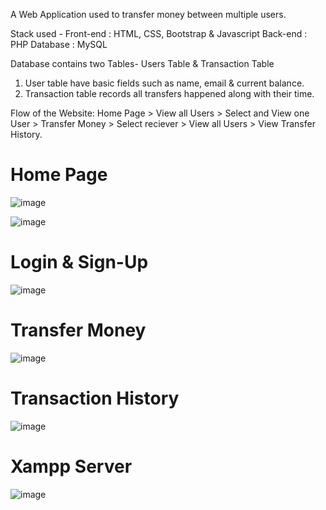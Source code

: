 A Web Application used to transfer money between multiple users.  

Stack used - 
Front-end : HTML, CSS, Bootstrap & Javascript 
Back-end : PHP 
Database : MySQL   

Database contains two Tables- Users Table & Transaction Table 
1. User table have basic fields such as name, email & current balance. 
2. Transaction table records all transfers happened along with their time.  

Flow of the Website: Home Page > View all Users > Select and View one User > 
Transfer Money > Select reciever > View all Users > View Transfer History.


# Home Page  # 

![image](https://user-images.githubusercontent.com/76639143/177837828-a2e60a26-a6bc-40e5-af17-e7366e7437d1.png)


![image](https://user-images.githubusercontent.com/76639143/177837988-f4513c97-796a-48c8-a16c-05fa15235582.png)


# Login & Sign-Up #

![image](https://user-images.githubusercontent.com/76639143/177838301-8a7c35a2-f992-4e0f-a9bd-0398452c9501.png)


# Transfer Money #

![image](https://user-images.githubusercontent.com/76639143/177838391-5eebe7a7-a591-4d08-aa2f-1c851913aa33.png)


# Transaction History # 

![image](https://user-images.githubusercontent.com/76639143/177838457-b528998a-1b1a-4618-b23f-d5bb18762fea.png)





# Xampp Server  #

![image](https://user-images.githubusercontent.com/76639143/177839504-68413018-36c1-462b-ba4d-04dcf1c590e9.png)














